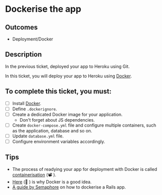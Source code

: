 # Dockerise the app

## Outcomes

- Deployment/Docker

## Description

In the previous ticket, deployed your app to Heroku using Git.

In this ticket, you will deploy your app to Heroku using [Docker](https://www.docker.com/).

## To complete this ticket, you must:

- [ ] Install [Docker](https://docs.docker.com/get-started/).
- [ ] Define `.dockerignore`.
- [ ] Create a dedicated Docker image for your application.
  - Don't forget about JS dependencies.
- [ ] Create `docker-compose.yml` file and configure multiple containers, such as the application, database and so on.
- [ ] Update `database.yml` file.
- [ ] Configure environment variables accordingly.

## Tips

- The process of readying your app for deployment with Docker is called [containerisation](https://www.youtube.com/watch?v=0qotVMX-J5s) (📽️ ).
- [Here](https://www.microfocus.com/documentation/enterprise-developer/ed40pu5/ETS-help/GUID-F5BDACC7-6F0E-4EBB-9F62-E0046D8CCF1B.html) (📄 ) is why Docker is a good idea.
- [A guide by Semaphore](https://semaphoreci.com/community/tutorials/dockerizing-a-ruby-on-rails-application) on how to dockerise a Rails app.